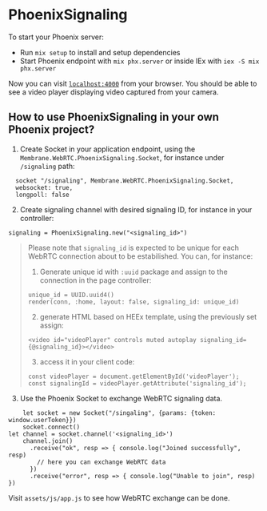 # PhoenixSignaling

To start your Phoenix server:

  * Run `mix setup` to install and setup dependencies
  * Start Phoenix endpoint with `mix phx.server` or inside IEx with `iex -S mix phx.server`

Now you can visit [`localhost:4000`](http://localhost:4000) from your browser.
You should be able to see a video player displaying video captured from your camera.

## How to use PhoenixSignaling in your own Phoenix project?
1. Create Socket in your application endpoint, using the `Membrane.WebRTC.PhoenixSignaling.Socket`, for instance under `/signaling` path:
```
  socket "/signaling", Membrane.WebRTC.PhoenixSignaling.Socket,
  websocket: true,
  longpoll: false
```
2. Create signaling channel with desired signaling ID, for instance in your controller:
```
signaling = PhoenixSignaling.new("<signaling_id>")
```

>Please note that `signaling_id` is expected to be unique for each WebRTC connection about to be
>estabilished. You can, for instance:
>1. Generate unique id with `:uuid` package and assign to the connection in the page controller:
>```
>unique_id = UUID.uuid4()
>render(conn, :home, layout: false, signaling_id: unique_id)
>```
>
>2. generate HTML based on HEEx template, using the previously set assign:
>```
><video id="videoPlayer" controls muted autoplay signaling_id={@signaling_id}></video>
>```
>3. access it in your client code:
>```
>const videoPlayer = document.getElementById('videoPlayer');
>const signalingId = videoPlayer.getAttribute('signaling_id');
>```


3. Use the Phoenix Socket to exchange WebRTC signaling data.
```
    let socket = new Socket("/singaling", {params: {token: window.userToken}})
    socket.connect()
let channel = socket.channel('<signaling_id>')
    channel.join()
      .receive("ok", resp => { console.log("Joined successfully", resp)
        // here you can exchange WebRTC data
      })
      .receive("error", resp => { console.log("Unable to join", resp) })
```

Visit `assets/js/app.js` to see how WebRTC exchange can be done.
